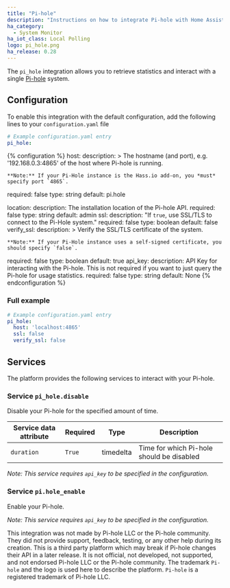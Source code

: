 ```yaml
---
title: "Pi-hole"
description: "Instructions on how to integrate Pi-hole with Home Assistant."
ha_category:
  - System Monitor
ha_iot_class: Local Polling
logo: pi_hole.png
ha_release: 0.28
---
```


The `pi_hole` integration allows you to retrieve statistics and interact with a single [Pi-hole](https://pi-hole.net/) system.

## Configuration

To enable this integration with the default configuration, add the following lines to your `configuration.yaml` file

```yaml
# Example configuration.yaml entry
pi_hole:
```

{% configuration %}
host:
  description: >
    The hostname (and port), e.g. '192.168.0.3:4865' of the host where Pi-hole is running.


    **Note:** If your Pi-Hole instance is the Hass.io add-on, you *must* specify port `4865`.
  required: false
  type: string
  default: pi.hole

location:
  description: The installation location of the Pi-hole API.
  required: false
  type: string
  default: admin
ssl:
  description: "If `true`, use SSL/TLS to connect to the Pi-Hole system."
  required: false
  type: boolean
  default: false
verify_ssl:
  description: >
    Verify the SSL/TLS certificate of the system.

    **Note:** If your Pi-Hole instance uses a self-signed certificate, you should specify `false`.
  required: false
  type: boolean
  default: true
api_key:
  description: API Key for interacting with the Pi-hole. This is not required if you want to just query the Pi-hole for usage statistics.
  required: false
  type: string
  default: None
{% endconfiguration %}

### Full example

```yaml
# Example configuration.yaml entry
pi_hole:
  host: 'localhost:4865'
  ssl: false
  verify_ssl: false
```

## Services

The platform provides the following services to interact with your Pi-hole.

### Service `pi_hole.disable`

Disable your Pi-hole for the specified amount of time.

| Service data attribute | Required | Type | Description |
| ---------------------- | -------- | -------- | ----------- |
| `duration` | `True` | timedelta | Time for which Pi-hole should be disabled | 

_Note: This service requires `api_key` to be specified in the configuration._

### Service `pi.hole_enable`

Enable your Pi-hole.

_Note: This service requires `api_key` to be specified in the configuration._

This integration was not made by Pi-hole LLC or the Pi-hole community. They did not provide support, feedback, testing, or any other help during its creation. This is a third party platform which may break if Pi-hole changes their API in a later release. It is not official, not developed, not supported, and not endorsed Pi-hole LLC or the Pi-hole community. The trademark `Pi-hole` and the logo is used here to describe the platform. `Pi-hole` is a registered trademark of Pi-hole LLC.
